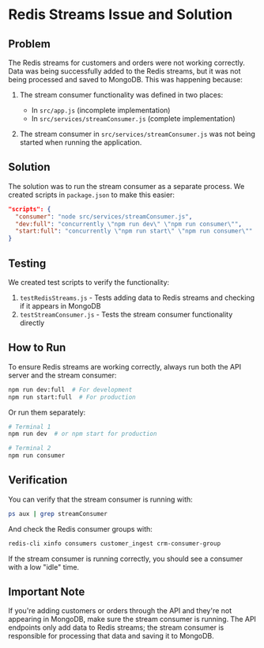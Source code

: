 # Redis Streams Issue and Solution

## Problem

The Redis streams for customers and orders were not working correctly. Data was being successfully added to the Redis streams, but it was not being processed and saved to MongoDB. This was happening because:

1. The stream consumer functionality was defined in two places:

   - In `src/app.js` (incomplete implementation)
   - In `src/services/streamConsumer.js` (complete implementation)

2. The stream consumer in `src/services/streamConsumer.js` was not being started when running the application.

## Solution

The solution was to run the stream consumer as a separate process. We created scripts in `package.json` to make this easier:

```json
"scripts": {
  "consumer": "node src/services/streamConsumer.js",
  "dev:full": "concurrently \"npm run dev\" \"npm run consumer\"",
  "start:full": "concurrently \"npm run start\" \"npm run consumer\""
}
```

## Testing

We created test scripts to verify the functionality:

1. `testRedisStreams.js` - Tests adding data to Redis streams and checking if it appears in MongoDB
2. `testStreamConsumer.js` - Tests the stream consumer functionality directly

## How to Run

To ensure Redis streams are working correctly, always run both the API server and the stream consumer:

```bash
npm run dev:full  # For development
npm run start:full  # For production
```

Or run them separately:

```bash
# Terminal 1
npm run dev  # or npm start for production

# Terminal 2
npm run consumer
```

## Verification

You can verify that the stream consumer is running with:

```bash
ps aux | grep streamConsumer
```

And check the Redis consumer groups with:

```bash
redis-cli xinfo consumers customer_ingest crm-consumer-group
```

If the stream consumer is running correctly, you should see a consumer with a low "idle" time.

## Important Note

If you're adding customers or orders through the API and they're not appearing in MongoDB, make sure the stream consumer is running. The API endpoints only add data to Redis streams; the stream consumer is responsible for processing that data and saving it to MongoDB.
